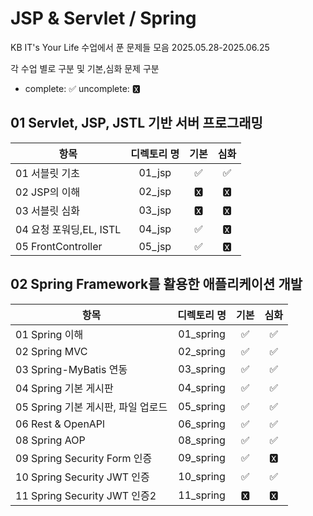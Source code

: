 # JSP & Servlet / Spring

KB IT's Your Life 수업에서 푼 문제들 모음 2025.05.28-2025.06.25

각 수업 별로 구분 및 기본,심화 문제 구분

- complete: ✅ uncomplete: 🆇

## 01 Servlet, JSP, JSTL 기반 서버 프로그래밍

| 항목                    | 디렉토리 명 | 기본 | 심화 |
| ----------------------- | :---------: | :--: | :--: |
| 01 서블릿 기초          |   01_jsp    |  ✅  |  ✅  |
| 02 JSP의 이해           |   02_jsp    |  🆇   |  🆇   |
| 03 서블릿 심화          |   03_jsp    |  🆇   |  🆇   |
| 04 요청 포워딩,EL, ISTL |   04_jsp    |  ✅  |  🆇   |
| 05 FrontController      |   05_jsp    |  ✅  |  🆇   |

## 02 Spring Framework를 활용한 애플리케이션 개발

| 항목                               | 디렉토리 명 | 기본 | 심화 |
| ---------------------------------- | :---------: | :--: | :--: |
| 01 Spring 이해                     |  01_spring  |  ✅  |  ✅  |
| 02 Spring MVC                      |  02_spring  |  ✅  |  ✅  |
| 03 Spring-MyBatis 연동             |  03_spring  |  ✅  |  ✅  |
| 04 Spring 기본 게시판              |  04_spring  |  ✅  |  ✅  |
| 05 Spring 기본 게시판, 파일 업로드 |  05_spring  |  ✅  |  ✅  |
| 06 Rest & OpenAPl                  |  06_spring  |  ✅  |  ✅  |
| 08 Spring AOP                      |  08_spring  |  ✅  |  ✅  |
| 09 Spring Security Form 인증       |  09_spring  |  ✅  |  🆇   |
| 10 Spring Security JWT 인증        |  10_spring  |  ✅  |  ✅  |
| 11 Spring Security JWT 인증2       |  11_spring  |  🆇   |  🆇   |
